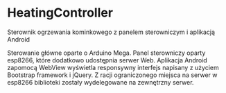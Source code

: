 # HeatingController
Sterownik ogrzewania kominkowego z panelem sterowniczym i aplikacją Android

Sterowanie główne oparte o Arduino Mega. Panel sterowniczy oparty esp8266, które dodatkowo udostępnia serwer Web.
Aplikacja Android zapomocą WebView wyświetla responsywny interfejs napisany z użyciem Bootstrap framework i jQuery.
Z racji ograniczonego miejsca na serwer w esp8266 biblioteki zostały wydelegowane na zewnętrzny serwer.
